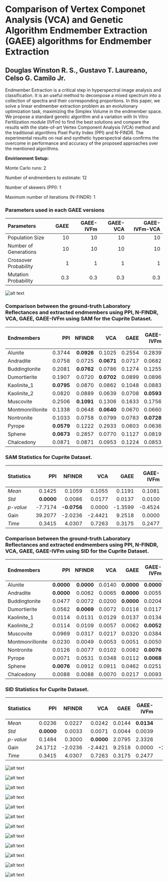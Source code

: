 # Comparison of Vertex Componet Analysis (VCA) and Genetic Algorithm Endmember Extraction (GAEE) algorithms for Endmember Extraction

## Douglas Winston R. S., Gustavo T. Laureano, Celso G. Camilo Jr.

Endmember Extraction is a critical step in hyperspectral image analysis and classification. It is an useful method to decompose a mixed spectrum into a collection of spectra and their corresponding proportions. In this paper, we solve a linear endmember extraction problem as an evolutionary optimization task, maximizing the Simplex Volume in the endmember space. We propose a standard genetic algorithm and a variation with In Vitro Fertilization module (IVFm) to find the best solutions and compare the results with the state-of-art Vertex Component Analysis (VCA) method and the traditional algorithms Pixel Purity Index (PPI) and N-FINDR. The experimental results on real and synthetic hyperspectral data confirms the overcome in performance and accuracy of the proposed approaches over the mentioned algorithms.

**Envirionment Setup:**

Monte Carlo runs: 2 

Number of endmembers to estimate: 12 

Number of skewers (PPI): 1 

Maximum number of iterations (N-FINDR): 1 

### Parameters used in each GAEE versions

| Parameters            |   GAEE |   GAEE-IVFm |   GAEE-VCA |   GAEE-IVFm-VCA |
|:----------------------|-------:|------------:|-----------:|----------------:|
| Population Size       |   10   |        10   |       10   |            10   |
| Number of Generations |   10   |        10   |       10   |            10   |
| Crossover Probability |    1   |         1   |        1   |             1   |
| Mutation Probability  |    0.3 |         0.3 |        0.3 |             0.3 |

![alt text](./IMAGES/Convergence.png)

### Comparison between the ground-truth Laboratory Reflectances and extracted endmembers using PPI, N-FINDR, VCA, GAEE, GAEE-IVFm using SAM for the Cuprite Dataset.

| Endmembers       |    PPI |   NFINDR |    VCA |   GAEE |   GAEE-IVFm |   GAEE-VCA |   GAEE-IVFm-VCA |
|:-----------------|-------:|---------:|-------:|-------:|------------:|-----------:|----------------:|
| Alunite          | 0.3744 |   **0.0926** | 0.1025 | 0.2554 |      0.2839 |     0.1043 |          0.1043 |
| Andradite        | 0.0758 |   0.0725 | **0.0671** | 0.0717 |      0.0682 |     0.0791 |          0.0797 |
| Buddingtonite    | 0.2081 |   **0.0762** | 0.0786 | 0.1274 |      0.1255 |     **0.0762** |          **0.0762** |
| Dumortierite     | 0.1907 |   0.0720 | **0.0702** | 0.0899 |      0.0896 |     0.1198 |          0.0789 |
| Kaolinite_1      | **0.0795** |   0.0870 | 0.0862 | 0.1048 |      0.0883 |     0.0870 |          0.0870 |
| Kaolinite_2      | 0.0820 |   0.0889 | 0.0639 | 0.0708 |      **0.0593** |     0.0630 |          0.0758 |
| Muscovite        | 0.2506 |   **0.1091** | 0.1306 | 0.1633 |      0.1756 |     **0.1091** |          **0.1091** |
| Montmonrillonite | 0.1338 |   0.0648 | **0.0640** | 0.0670 |      0.0660 |     0.0726 |          0.0646 |
| Nontronite       | 0.1033 |   0.0758 | 0.0799 | 0.0783 |      **0.0728** |     0.0758 |          0.0826 |
| Pyrope           | **0.0579** |   0.1222 | 0.2933 | 0.0603 |      0.0636 |     0.0781 |          0.1105 |
| Sphene           | **0.0673** |   0.2857 | 0.0770 | 0.1127 |      0.0819 |     0.2154 |          0.0693 |
| Chalcedony       | 0.0871 |   0.0871 | 0.0953 | 0.1224 |      0.0853 |     **0.0752** |          **0.0752** |

### SAM Statistics for Cuprite Dataset. 

| Statistics   |     PPI |   NFINDR |     VCA |    GAEE |   GAEE-IVFm |   GAEE-VCA |   GAEE-IVFm-VCA |
|:-------------|--------:|---------:|--------:|--------:|------------:|-----------:|----------------:|
| _Mean_       |  0.1425 |   0.1059 |  0.1055 |  0.1191 |      0.1081 |     0.0969 |          **0.0867** |
| _Std_        |  **0.0000** |   0.0086 |  0.0177 |  0.0137 |      0.0100 |     0.0185 |          0.0046 |
| _p-value_    | -7.7174 |  **-0.0756** |  0.0000 | -1.3599 |     -0.4524 |     1.7790 |          3.5647 |
| Gain         | 39.2077 |  -2.0236 | -2.4421 |  9.2518 |      0.0000 |   **-11.5383** |        -24.7343 |
| _Time_       |  0.3415 |   4.0307 |  0.7263 |  0.3175 |      0.2477 |     0.2476 |          **0.2470** |

### Comparison between the ground-truth Laboratory Reflectances and extracted endmembers using PPI, N-FINDR, VCA, GAEE, GAEE-IVFm using SID for the Cuprite Dataset.

| Endmembers       |    PPI |   NFINDR |    VCA |   GAEE |   GAEE-IVFm |   GAEE-VCA |   GAEE-IVFm-VCA |
|:-----------------|-------:|---------:|-------:|-------:|------------:|-----------:|----------------:|
| Alunite          | **0.0000** |   **0.0000** | 0.0140 | **0.0000** |      **0.0000** |     **0.0000** |          **0.0000** |
| Andradite        | **0.0000** |   0.0062 | 0.0065 | **0.0000** |      0.0055 |     0.0131 |          **0.0000** |
| Buddingtonite    | 0.0477 |   0.0072 | 0.0200 | **0.0000** |      0.0204 |     0.0505 |          0.0072 |
| Dumortierite     | 0.0562 |   **0.0069** | 0.0072 | 0.0116 |      0.0117 |     0.0075 |          0.0207 |
| Kaolinite_1      | 0.0114 |   0.0131 | 0.0129 | 0.0137 |      0.0134 |     **0.0073** |          0.0131 |
| Kaolinite_2      | 0.0114 |   0.0109 | 0.0057 | 0.0062 |      **0.0052** |     0.0109 |          0.0064 |
| Muscovite        | 0.0969 |   0.0317 | 0.0217 | 0.0320 |      0.0384 |     0.0285 |          **0.0152** |
| Montmonrillonite | 0.0230 |   0.0049 | 0.0053 | 0.0051 |      0.0050 |     0.0052 |          **0.0047** |
| Nontronite       | 0.0126 |   0.0077 | 0.0102 | 0.0082 |      **0.0076** |     0.0077 |          0.0079 |
| Pyrope           | 0.0071 |   0.0531 | 0.0348 | 0.0112 |      **0.0068** |     0.0079 |          0.0115 |
| Sphene           | **0.0076** |   0.0912 | 0.0911 | 0.0462 |      0.0251 |     0.0529 |          0.0529 |
| Chalcedony       | 0.0088 |   0.0088 | 0.0070 | 0.0217 |      0.0093 |     **0.0067** |          **0.0067** |

### SID Statistics for Cuprite Dataset. 

| Statistics   |     PPI |   NFINDR |     VCA |   GAEE |   GAEE-IVFm |   GAEE-VCA |   GAEE-IVFm-VCA |
|:-------------|--------:|---------:|--------:|-------:|------------:|-----------:|----------------:|
| _Mean_       |  0.0236 |   0.0227 |  0.0242 | 0.0144 |      **0.0134** |     0.0191 |          0.0183 |
| _Std_        |  **0.0000** |   0.0033 |  0.0071 | 0.0044 |      0.0039 |     0.0081 |          0.0063 |
| _p-value_    |  0.1484 |   0.3000 |  **0.0000** | 2.0795 |      2.3326 |     0.9717 |          0.7844 |
| Gain         | 24.1712 |  -2.0236 | -2.4421 | 9.2518 |      0.0000 |   **-11.5383** |        -24.7343 |
| _Time_       |  0.3415 |   4.0307 |  0.7263 | 0.3175 |      0.2477 |     0.2476 |          **0.2470** |

![alt text](./IMAGES/Alunite_Endmember.png)

![alt text](./IMAGES/Andradite_Endmember.png)

![alt text](./IMAGES/Buddingtonite_Endmember.png)

![alt text](./IMAGES/Dumortierite_Endmember.png)

![alt text](./IMAGES/Kaolinite_1_Endmember.png)

![alt text](./IMAGES/Kaolinite_2_Endmember.png)

![alt text](./IMAGES/Muscovite_Endmember.png)

![alt text](./IMAGES/Montmonrillonite_Endmember.png)

![alt text](./IMAGES/Nontronite_Endmember.png)

![alt text](./IMAGES/Pyrope_Endmember.png)

![alt text](./IMAGES/Sphene_Endmember.png)

![alt text](./IMAGES/Chalcedony_Endmember.png)

